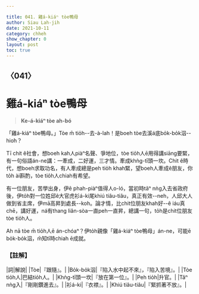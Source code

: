 ```yaml
---

title: 041. 雞á-kiáⁿ tòe鴨母
author: Siau Lah-jih
date: 2021-10-11
category: chheh
show_chapter: 0
layout: post
toc: true
---
```

  
## 〈041〉
# 雞á-kiáⁿ tòe鴨母
>**Ke-á-kiáⁿ tòe ah-bó**

「雞á-kiáⁿ tòe鴨母。」Tòe m̄ tio̍h--去-à-lah！是boeh tòe去溪á底bo̍k-bo̍k泅--hio͘h？

Tī chit ê社會，想boeh kah人piàⁿ名聲、爭地位，tòe tio̍h人ē用得講siāng要緊，有一句俗語án-ne講：一牽成，二好運，三才情。牽成khǹg-tī頭一坎。Chit ê時代，想boeh求取功名，有人牽成總是peh tio̍h khah緊，望boeh人牽成ê朋友，你to̍h ài斟酌，tòe tio̍h人chiah有希望。

有一位朋友，苦學出身，伊ê phah-piàⁿ值得人o-ló，當初時tăⁿ nǹg入去省政府後，伊to̍h對一位姓邱ê大官虎衫á-ki尾khiú tiâu-tiâu，真正有效--neh，人邱大人做到省主席，伊mā高昇到處長--koh。論才情，比chit位朋友khah好--ê iáu真chē，講好運，ná有thang liân-sòa一直peh一直昇，總講一句，to̍h是chit位朋友tòe tio̍h人。

Ah nā tòe m̄ tio̍h人ē án-chóaⁿ？伊to̍h親像「雞á-kiáⁿ tòe鴨母」án-ne，可能ē bo̍k-bo̍k泅，m̄知tī時chiah ē成就。

### 【註解】

|詞|解說|
|Tòe|『跟隨』。|
|Bo̍k-bo̍k泅|『陷入水中起不來』，『陷入苦境』。|
|Tòe tio̍h人|巴結tio̍h人。|
|Khǹg-tī頭一坎|『放在第一位』。|
|Peh tio̍h|升官。|
|Tăⁿ nǹg入|『剛剛鑽進去』。|
|衫á-ki|『衣襟』。|
|Khiú tiâu-tiâu|『緊抓著不放』。|
